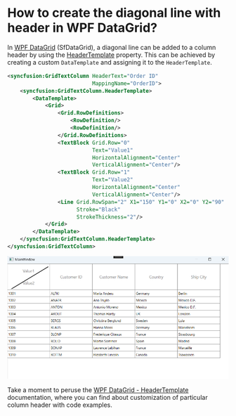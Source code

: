 # How to create the diagonal line with header in WPF DataGrid?

In [WPF DataGrid](https://www.syncfusion.com/wpf-controls/datagrid) (SfDataGrid),  a diagonal line can be added to a column header by using the [HeaderTemplate](https://help.syncfusion.com/cr/wpf/Syncfusion.UI.Xaml.Grid.SfDataGrid.html#Syncfusion_UI_Xaml_Grid_SfDataGrid_HeaderTemplate) property. This can be achieved by creating a custom `DataTemplate` and assigning it to the `HeaderTemplate`.
 
 ```xml
 <syncfusion:GridTextColumn HeaderText="Order ID" 
                            MappingName="OrderID">
     <syncfusion:GridTextColumn.HeaderTemplate>
         <DataTemplate>
             <Grid>
                 <Grid.RowDefinitions>
                     <RowDefinition/>
                     <RowDefinition/>
                 </Grid.RowDefinitions>
                 <TextBlock Grid.Row="0" 
                            Text="Value1" 
                            HorizontalAlignment="Center"
                            VerticalAlignment="Center"/>
                 <TextBlock Grid.Row="1" 
                            Text="Value2" 
                            HorizontalAlignment="Center"
                            VerticalAlignment="Center"/>
                 <Line Grid.RowSpan="2" X1="150" Y1="0" X2="0" Y2="90" 
                       Stroke="Black"  
                       StrokeThickness="2"/>
             </Grid>
         </DataTemplate>
     </syncfusion:GridTextColumn.HeaderTemplate>
 </syncfusion:GridTextColumn>

 ```
 
![Diagonal lien in Header](DiagonalHeader.png)

Take a moment to peruse the [WPF DataGrid - HeaderTemplate](https://help.syncfusion.com/wpf/datagrid/styles-and-templates#changing-headertemplates) documentation, where you can find about customization of particular column header with code examples.